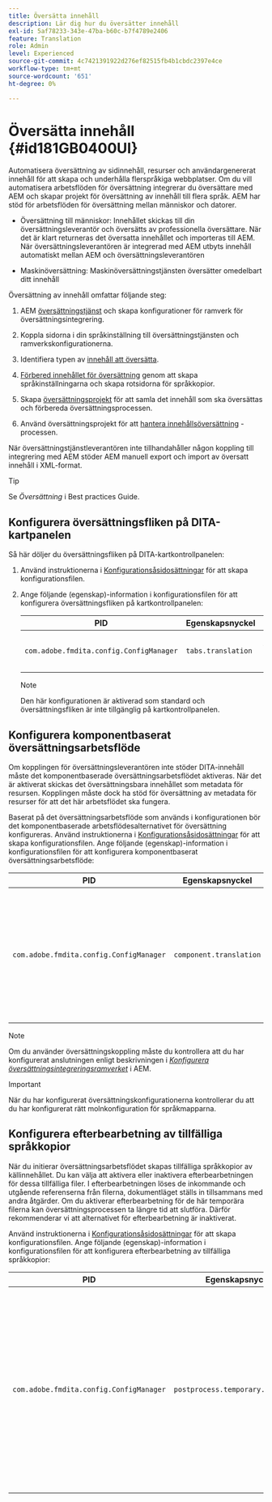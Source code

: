 ```yaml
---
title: Översätta innehåll
description: Lär dig hur du översätter innehåll
exl-id: 5af78233-343e-47ba-b60c-b7f4789e2406
feature: Translation
role: Admin
level: Experienced
source-git-commit: 4c7421391922d276ef82515fb4b1cbdc2397e4ce
workflow-type: tm+mt
source-wordcount: '651'
ht-degree: 0%

---
```


# Översätta innehåll {#id181GB0400UI}

Automatisera översättning av sidinnehåll, resurser och användargenererat innehåll för att skapa och underhålla flerspråkiga webbplatser. Om du vill automatisera arbetsflöden för översättning integrerar du översättare med AEM och skapar projekt för översättning av innehåll till flera språk. AEM har stöd för arbetsflöden för översättning mellan människor och datorer.

- Översättning till människor: Innehållet skickas till din översättningsleverantör och översätts av professionella översättare. När det är klart returneras det översatta innehållet och importeras till AEM. När översättningsleverantören är integrerad med AEM utbyts innehåll automatiskt mellan AEM och översättningsleverantören

- Maskinöversättning: Maskinöversättningstjänsten översätter omedelbart ditt innehåll


Översättning av innehåll omfattar följande steg:

1. AEM [översättningstjänst](https://experienceleague.adobe.com/docs/experience-manager-cloud-service/sites/administering/reusing-content/translation/integration-framework.html?lang=en) och skapa konfigurationer för ramverk för översättningsintegrering.

1. Koppla sidorna i din språkinställning till översättningstjänsten och ramverkskonfigurationerna.

1. Identifiera typen av [innehåll att översätta](https://experienceleague.adobe.com/docs/experience-manager-cloud-service/sites/administering/reusing-content/translation/rules.html?lang=en).

1. [Förbered innehållet för översättning](https://experienceleague.adobe.com/docs/experience-manager-cloud-service/sites/administering/reusing-content/translation/preparation.html?lang=en) genom att skapa språkinställningarna och skapa rotsidorna för språkkopior.

1. Skapa [översättningsprojekt](https://experienceleague.adobe.com/docs/experience-manager-cloud-service/sites/administering/reusing-content/translation/managing-projects.html?lang=en) för att samla det innehåll som ska översättas och förbereda översättningsprocessen.

1. Använd översättningsprojekt för att [hantera innehållsöversättning](https://experienceleague.adobe.com/docs/experience-manager-cloud-service/sites/administering/reusing-content/translation/managing-projects.html?lang=en) -processen.


När översättningstjänstleverantören inte tillhandahåller någon koppling till integrering med AEM stöder AEM manuell export och import av översatt innehåll i XML-format.

>[!TIP]
>
> Se *Översättning* i Best practices Guide.

## Konfigurera översättningsfliken på DITA-kartpanelen

Så här döljer du översättningsfliken på DITA-kartkontrollpanelen:

1. Använd instruktionerna i [Konfigurationsåsidosättningar](download-install-additional-config-override.md#) för att skapa konfigurationsfilen.
1. Ange följande \(egenskap\)-information i konfigurationsfilen för att konfigurera översättningsfliken på kartkontrollpanelen:

   | PID | Egenskapsnyckel | Egenskapsvärde |
   |---|------------|--------------|
   | `com.adobe.fmdita.config.ConfigManager` | `tabs.translation` | Boolean \( true/ false\).<br> **Standardvärde**: `true` |

   >[!NOTE]
   >
   > Den här konfigurationen är aktiverad som standard och översättningsfliken är inte tillgänglig på kartkontrollpanelen.


## Konfigurera komponentbaserat översättningsarbetsflöde

Om kopplingen för översättningsleverantören inte stöder DITA-innehåll måste det komponentbaserade översättningsarbetsflödet aktiveras. När det är aktiverat skickas det översättningsbara innehållet som metadata för resursen. Kopplingen måste dock ha stöd för översättning av metadata för resurser för att det här arbetsflödet ska fungera.

Baserat på det översättningsarbetsflöde som används i konfigurationen bör det komponentbaserade arbetsflödesalternativet för översättning konfigureras. Använd instruktionerna i [Konfigurationsåsidosättningar](download-install-additional-config-override.md#) för att skapa konfigurationsfilen. Ange följande \(egenskap\)-information i konfigurationsfilen för att konfigurera komponentbaserat översättningsarbetsflöde:

| PID | Egenskapsnyckel | Egenskapsvärde |
|---|------------|--------------|
| `com.adobe.fmdita.config.ConfigManager` | `component.translation` | Boolean: <br> - Om du använder mänsklig översättning *Inaktivera* \( `false`\) **Komponentbaserat översättningsarbetsflöde** alternativ. <br> - Om du använder maskinöversättning *Aktivera \( `true`\)* den **Komponentbaserat översättningsarbetsflöde** alternativ. |

>[!NOTE]
>
> Om du använder översättningskoppling måste du kontrollera att du har konfigurerat anslutningen enligt beskrivningen i *[Konfigurera översättningsintegreringsramverket](https://experienceleague.adobe.com/docs/experience-manager-cloud-service/sites/administering/reusing-content/translation/integration-framework.html?lang=en)* i AEM.

>[!IMPORTANT]
>
> När du har konfigurerat översättningskonfigurationerna kontrollerar du att du har konfigurerat rätt molnkonfiguration för språkmapparna.

## Konfigurera efterbearbetning av tillfälliga språkkopior

När du initierar översättningsarbetsflödet skapas tillfälliga språkkopior av källinnehållet. Du kan välja att aktivera eller inaktivera efterbearbetningen för dessa tillfälliga filer. I efterbearbetningen löses de inkommande och utgående referenserna från filerna, dokumentläget ställs in tillsammans med andra åtgärder. Om du aktiverar efterbearbetning för de här temporära filerna kan översättningsprocessen ta längre tid att slutföra. Därför rekommenderar vi att alternativet för efterbearbetning är inaktiverat.

Använd instruktionerna i [Konfigurationsåsidosättningar](download-install-additional-config-override.md#) för att skapa konfigurationsfilen. Ange följande \(egenskap\)-information i konfigurationsfilen för att konfigurera efterbearbetning av tillfälliga språkkopior:

| PID | Egenskapsnyckel | Egenskapsvärde |
|---|------------|--------------|
| `com.adobe.fmdita.config.ConfigManager` | `postprocess.temporary.langcopies` | Boolean: <br> - Om du inte vill köra efterbearbetningen av de temporära filerna ska du *Inaktivera* \( false\) **Post-process language copies** alternativ.<br> - Om du vill köra efterbearbetningen av de temporära filerna ska du *Aktivera* \( true\) **Post-process language copies** alternativ.<br> **Standardvärde**: false |

